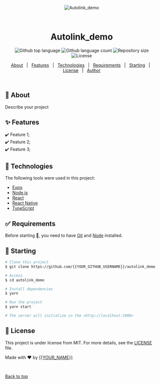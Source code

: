 <div align="center" id="top"> 
  <img src="./.github/app.gif" alt="Autolink_demo" />

  &#xa0;

  <!-- <a href="https://autolink_demo.netlify.app">Demo</a> -->
</div>

<h1 align="center">Autolink_demo</h1>

<p align="center">
  <img alt="Github top language" src="https://img.shields.io/github/languages/top/{{YOUR_GITHUB_USERNAME}}/autolink_demo?color=56BEB8">

  <img alt="Github language count" src="https://img.shields.io/github/languages/count/{{YOUR_GITHUB_USERNAME}}/autolink_demo?color=56BEB8">

  <img alt="Repository size" src="https://img.shields.io/github/repo-size/{{YOUR_GITHUB_USERNAME}}/autolink_demo?color=56BEB8">

  <img alt="License" src="https://img.shields.io/github/license/{{YOUR_GITHUB_USERNAME}}/autolink_demo?color=56BEB8">

  <!-- <img alt="Github issues" src="https://img.shields.io/github/issues/{{YOUR_GITHUB_USERNAME}}/autolink_demo?color=56BEB8" /> -->

  <!-- <img alt="Github forks" src="https://img.shields.io/github/forks/{{YOUR_GITHUB_USERNAME}}/autolink_demo?color=56BEB8" /> -->

  <!-- <img alt="Github stars" src="https://img.shields.io/github/stars/{{YOUR_GITHUB_USERNAME}}/autolink_demo?color=56BEB8" /> -->
</p>

<!-- Status -->

<!-- <h4 align="center"> 
	🚧  Autolink_demo 🚀 Under construction...  🚧
</h4> 

<hr> -->

<p align="center">
  <a href="#dart-about">About</a> &#xa0; | &#xa0; 
  <a href="#sparkles-features">Features</a> &#xa0; | &#xa0;
  <a href="#rocket-technologies">Technologies</a> &#xa0; | &#xa0;
  <a href="#white_check_mark-requirements">Requirements</a> &#xa0; | &#xa0;
  <a href="#checkered_flag-starting">Starting</a> &#xa0; | &#xa0;
  <a href="#memo-license">License</a> &#xa0; | &#xa0;
  <a href="https://github.com/{{YOUR_GITHUB_USERNAME}}" target="_blank">Author</a>
</p>

<br>

## :dart: About ##

Describe your project

## :sparkles: Features ##

:heavy_check_mark: Feature 1;\
:heavy_check_mark: Feature 2;\
:heavy_check_mark: Feature 3;

## :rocket: Technologies ##

The following tools were used in this project:

- [Expo](https://expo.io/)
- [Node.js](https://nodejs.org/en/)
- [React](https://pt-br.reactjs.org/)
- [React Native](https://reactnative.dev/)
- [TypeScript](https://www.typescriptlang.org/)

## :white_check_mark: Requirements ##

Before starting :checkered_flag:, you need to have [Git](https://git-scm.com) and [Node](https://nodejs.org/en/) installed.

## :checkered_flag: Starting ##

```bash
# Clone this project
$ git clone https://github.com/{{YOUR_GITHUB_USERNAME}}/autolink_demo

# Access
$ cd autolink_demo

# Install dependencies
$ yarn

# Run the project
$ yarn start

# The server will initialize in the <http://localhost:3000>
```

## :memo: License ##

This project is under license from MIT. For more details, see the [LICENSE](LICENSE.md) file.


Made with :heart: by <a href="https://github.com/{{YOUR_GITHUB_USERNAME}}" target="_blank">{{YOUR_NAME}}</a>

&#xa0;

<a href="#top">Back to top</a>
